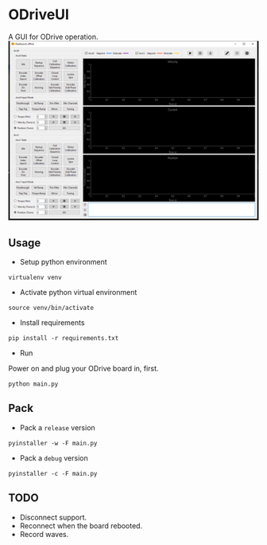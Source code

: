 # ODriveUI

A GUI for ODrive operation.
![](docs/img.png)
## Usage

- Setup python environment
```
virtualenv venv
```
- Activate python virtual environment
```
source venv/bin/activate
```

- Install requirements
```
pip install -r requirements.txt
```

- Run

Power on and plug your ODrive board in, first.
```
python main.py
```

## Pack
- Pack a `release` version
```
pyinstaller -w -F main.py
```

- Pack a `debug` version
```
pyinstaller -c -F main.py
```
## TODO
- Disconnect support.
- Reconnect when the board rebooted.
- Record waves.
